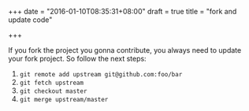+++
date = "2016-01-10T08:35:31+08:00"
draft = true
title = "fork and update code"

+++



If you fork the project you gonna contribute, you always need to update your fork project. So follow the next steps:

1. `git remote add upstream git@github.com:foo/bar`
2. `git fetch upstream`
3. `git checkout master`
4. `git merge upstream/master`